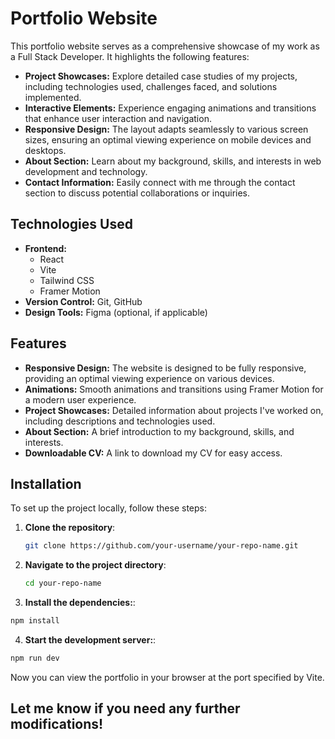 # Portfolio Website

This portfolio website serves as a comprehensive showcase of my work as a Full Stack Developer. It highlights the following features:

- **Project Showcases:** Explore detailed case studies of my projects, including technologies used, challenges faced, and solutions implemented.
- **Interactive Elements:** Experience engaging animations and transitions that enhance user interaction and navigation.
- **Responsive Design:** The layout adapts seamlessly to various screen sizes, ensuring an optimal viewing experience on mobile devices and desktops.
- **About Section:** Learn about my background, skills, and interests in web development and technology.
- **Contact Information:** Easily connect with me through the contact section to discuss potential collaborations or inquiries.

## Technologies Used

- **Frontend:** 
  - React
  - Vite
  - Tailwind CSS
  - Framer Motion
- **Version Control:** Git, GitHub
- **Design Tools:** Figma (optional, if applicable)

## Features

- **Responsive Design:** The website is designed to be fully responsive, providing an optimal viewing experience on various devices.
- **Animations:** Smooth animations and transitions using Framer Motion for a modern user experience.
- **Project Showcases:** Detailed information about projects I've worked on, including descriptions and technologies used.
- **About Section:** A brief introduction to my background, skills, and interests.
- **Downloadable CV:** A link to download my CV for easy access.

## Installation

To set up the project locally, follow these steps:

1. **Clone the repository**:
   ```bash
   git clone https://github.com/your-username/your-repo-name.git
   ```
2. **Navigate to the project directory**:
   ```bash
   cd your-repo-name
   ```
3. **Install the dependencies:**:
```bash
npm install
```
4. **Start the development server:**:
```bash
npm run dev
```
Now you can view the portfolio in your browser at the port specified by Vite.

## Let me know if you need any further modifications!
